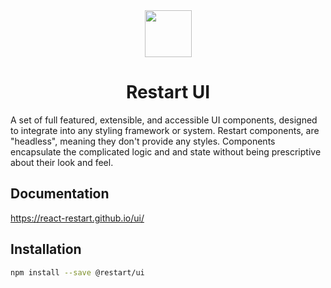 <div align="center">
   <img  src="https://raw.githubusercontent.com/react-restart/ui/main/www/static/refresh-dot.svg" style="width: 75px;height: 75;display: inline-block;" valign="middle"/>
</div>

<h1 align="center">Restart UI</h1>    
                                                                                                                               
A set of full featured, extensible, and accessible UI components, designed to integrate into any styling
framework or system. Restart components, are "headless", meaning they don't provide any styles. Components encapsulate
the complicated logic and and state without being prescriptive about their look and feel.

## Documentation

https://react-restart.github.io/ui/

## Installation

```sh
npm install --save @restart/ui
```
